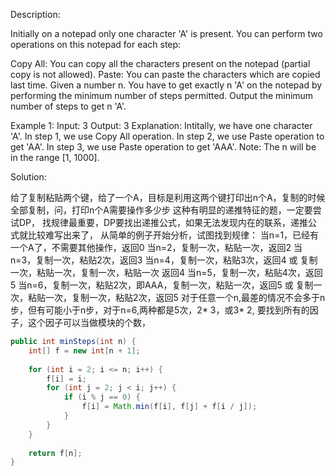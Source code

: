 Description:

Initially on a notepad only one character 'A' is present. You can perform two operations on this notepad for each step:

Copy All: You can copy all the characters present on the notepad (partial copy is not allowed).
Paste: You can paste the characters which are copied last time.
Given a number n. You have to get exactly n 'A' on the notepad by performing the minimum number of steps permitted. Output the minimum number of steps to get n 'A'.

Example 1:
Input: 3
Output: 3
Explanation:
Intitally, we have one character 'A'.
In step 1, we use Copy All operation.
In step 2, we use Paste operation to get 'AA'.
In step 3, we use Paste operation to get 'AAA'.
Note:
The n will be in the range [1, 1000].

Solution:

给了复制粘贴两个键，给了一个A，目标是利用这两个键打印出n个A，复制的时候全部复制，问，打印n个A需要操作多少步
这种有明显的递推特征的题，一定要尝试DP，
找规律最重要，DP要找出递推公式，如果无法发现内在的联系，递推公式就比较难写出来了，
从简单的例子开始分析，试图找到规律：
当n=1，已经有一个A了，不需要其他操作，返回0
当n=2，复制一次，粘贴一次，返回2
当n=3，复制一次，粘贴2次，返回3
当n=4，复制一次，粘贴3次，返回4 或 复制一次，粘贴一次，复制一次，粘贴一次 返回4
当n=5，复制一次，粘贴4次，返回5
当n=6，复制一次，粘贴2次，即AAA，复制一次，粘贴一次，返回5 或 复制一次，粘贴一次，复制一次，粘贴2次，返回5
对于任意一个n,最差的情况不会多于n步，但有可能小于n步，对于n=6,两种都是5次，2* 3，或3* 2, 要找到所有的因子，这个因子可以当做模块的个数，

```java
public int minSteps(int n) {
    int[] f = new int[n + 1];
    
    for (int i = 2; i <= n; i++) {
        f[i] = i;
        for (int j = 2; j < i; j++) {
            if (i % j == 0) {
                f[i] = Math.min(f[i], f[j] + f[i / j]);
            }
        }
    }
    
    return f[n];
}
```